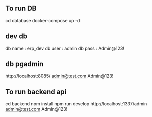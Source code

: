 ## To run DB
cd database
docker-compose up -d

## dev db 
db name :  erp_dev
db user :  admin
db pass :  Admin@123!

## db pgadmin
http://localhost:8085/
admin@test.com
Admin@123!

## To run backend api
cd backend 
npm install
npm run develop
http://localhost:1337/admin
admin@test.com
Admin@123!


